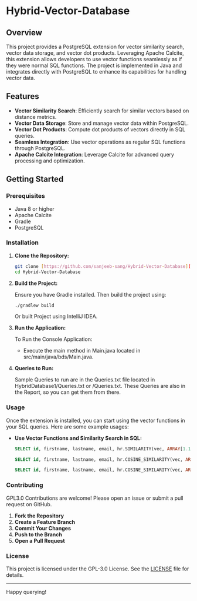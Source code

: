 # Hybrid-Vector-Database

## Overview

This project provides a PostgreSQL extension for vector similarity search, vector data storage, and vector dot products. Leveraging Apache Calcite, this extension allows developers to use vector functions seamlessly as if they were normal SQL functions. The project is implemented in Java and integrates directly with PostgreSQL to enhance its capabilities for handling vector data.

## Features

- **Vector Similarity Search**: Efficiently search for similar vectors based on distance metrics.
- **Vector Data Storage**: Store and manage vector data within PostgreSQL.
- **Vector Dot Products**: Compute dot products of vectors directly in SQL queries.
- **Seamless Integration**: Use vector operations as regular SQL functions through PostgreSQL.
- **Apache Calcite Integration**: Leverage Calcite for advanced query processing and optimization.

## Getting Started

### Prerequisites

- Java 8 or higher
- Apache Calcite
- Gradle
- PostgreSQL

### Installation

1. **Clone the Repository:**

    ```bash
    git clone [https://github.com/sanjeeb-sang/Hybrid-Vector-Database](https://github.com/sanjeeb-sang/Hybrid-Vector-Database)
    cd Hybrid-Vector-Database
    ```

2. **Build the Project:**

    Ensure you have Gradle installed. Then build the project using:

    ```bash
    ./gradlew build
    ```
    Or built Project using IntelliJ IDEA.

3. **Run the Application:**

    To Run the Console Application:
    - Execute the main method in Main.java located in src/main/java/bds/Main.java.
  
4. **Queries to Run:**

    Sample Queries to run are in the Queries.txt file located in HybridDatabase1/Queries.txt or <Project Root>/Queries.txt.
    These Queries are also in the Report, so you can get them from there.

### Usage

Once the extension is installed, you can start using the vector functions in your SQL queries. Here are some example usages:

- **Use Vector Functions and Similarity Search in SQL:**

    ```sql
    SELECT id, firstname, lastname, email, hr.SIMILARITY(vec, ARRAY[1.1, 2.2]), hr.SUM_ELEMENTS(vec) as SumElements from hr.employees where age > 30 and hr.SIMILARITY(vec, ARRAY[1.1, 2.2]) > 10 
    ```

    ```sql
    SELECT id, firstname, lastname, email, hr.COSINE_SIMILARITY(vec, ARRAY[1.1, 2.2]) from hr.employees where age > 30 and hr.SIMILARITY(vec, ARRAY[1.1, 2.2]) > 10
    ```

    ```sql
    SELECT id, firstname, lastname, email, hr.COSINE_SIMILARITY(vec, ARRAY[1.1, 2.2]) as CosineSimilarity, hr.SIMILARITY(vec, ARRAY[1.1, 2.2]) as Similarity from hr.employees where age > 30 and hr.SIMILARITY(vec, ARRAY[1.1, 2.2]) > 50 and hr.COSINE_SIMILARITY(vec, ARRAY[1.1, 2.2]) > 0.555 ORDER BY CosineSimilarity DESC

    ```

### Contributing
GPL3.0
Contributions are welcome! Please open an issue or submit a pull request on GitHub.

1. **Fork the Repository**
2. **Create a Feature Branch**
3. **Commit Your Changes**
4. **Push to the Branch**
5. **Open a Pull Request**

### License

This project is licensed under the GPL-3.0 License. See the [LICENSE](LICENSE) file for details.


---

Happy querying!

